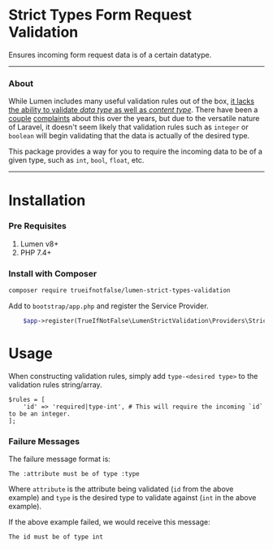 # Strict Types Form Request Validation

Ensures incoming form request data is of a certain datatype.

---

### About

While Lumen includes many useful validation rules out of the box, [it lacks the ability to validate _data type_ as well
as _content type_](https://laravel.com/docs/9.x/validation#rule-integer). There have been a [couple](https://github.com/laravel/framework/issues/18918)
[complaints](https://github.com/laravel/ideas/issues/1719) about this over the years, but due to the versatile nature of
Laravel, it doesn't seem likely that validation rules such as `integer` or `boolean` will begin validating that the data
is actually of the desired type.

This package provides a way for you to require the incoming data to be of a given type, such as `int`, `bool`, `float`, etc.

---

# Installation

### Pre Requisites
1. Lumen v8+
2. PHP 7.4+

### Install with Composer

```bash
composer require trueifnotfalse/lumen-strict-types-validation
```

Add to `bootstrap/app.php` and register the Service Provider.

```php
    $app->register(TrueIfNotFalse\LumenStrictValidation\Providers\StrictValidationProvider::class);
```

# Usage

When constructing validation rules, simply add `type-<desired type>` to the validation rules string/array.

```
$rules = [
    'id' => 'required|type-int', # This will require the incoming `id` to be an integer.
];
```

### Failure Messages

The failure message format is:
```
The :attribute must be of type :type
```

Where `attribute` is the attribute being validated (`id` from the above example) and `type` is the desired type to validate
against (`int` in the above example).

If the above example failed, we would receive this message:
```
The id must be of type int
```
